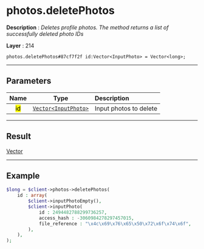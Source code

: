 # photos.deletePhotos

**Description** : *Deletes profile photos\. The method returns a list of successfully deleted photo IDs*

**Layer** : 214

```tl
photos.deletePhotos#87cf7f2f id:Vector<InputPhoto> = Vector<long>;
```

---

## Parameters

| Name | Type | Description |
| :---: | :---: | :--- |
| <mark>id</mark> | [`Vector<InputPhoto>`](type/InputPhoto) | Input photos to delete |

---

## Result

[Vector<long>](type/long)

---

## Example

```php
$long = $client->photos->deletePhotos(
	id : array(
		$client->inputPhotoEmpty(),
		$client->inputPhoto(
			id : 2494482788299736257,
			access_hash : -3060984278297457015,
			file_reference : "\x4c\x69\x76\x65\x50\x72\x6f\x74\x6f",
		),
	),
);
```